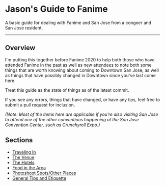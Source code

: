 # Jason's Guide to Fanime
A basic guide for dealing with Fanime and San Jose from a congoer and San Jose resident.

---
## Overview

I'm putting this together before Fanime 2020 to help both those who have attended Fanime in the past as well as new attendees to note both some things that are worth knowing about coming to Downtown San Jose, as well as things that have possibly changed in Downtown since you've last come here.

Treat this guide as the state of things as of the latest commit.

If you see any errors, things that have changed, or have any tips, feel free to submit a pull request for inclusion.

*(Note: Most of the items here are applicable if you're also visiting San Jose to attend one of the other conventions happening at the San Jose Convention Center, such as Crunchyroll Expo.)*


## Sections
* [Traveling In](travel.md)
* [The Venue](venue.md)
* [The Hotels](hotels.md)
* [Food in the Area](food.md)
* [Photoshoot Spots/Other Places](other_places.md)
* [General Tips and Etiquette](tips.md)
